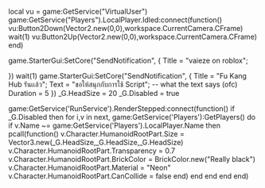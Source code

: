 local vu = game:GetService("VirtualUser")
game:GetService("Players").LocalPlayer.Idled:connect(function()
    vu:Button2Down(Vector2.new(0,0),workspace.CurrentCamera.CFrame)
    wait(1)
    vu:Button2Up(Vector2.new(0,0),workspace.CurrentCamera.CFrame)
end)
 
game.StarterGui:SetCore("SendNotification", {
    Title = "vaieze on roblox";
 
   
})
wait(1)
game.StarterGui:SetCore("SendNotification", {
    Title = "Fu Kang Hub รันเเล้ว";
    Text = "ขอให้สนุกกับการใช้ Script"; -- what the text says (ofc)
    Duration = 5
})
_G.HeadSize = 20
_G.Disabled = true

game:GetService('RunService').RenderStepped:connect(function()
if _G.Disabled then
for i,v in next, game:GetService('Players'):GetPlayers() do
if v.Name ~= game:GetService('Players').LocalPlayer.Name then
pcall(function()
v.Character.HumanoidRootPart.Size = Vector3.new(_G.HeadSize,_G.HeadSize,_G.HeadSize)
v.Character.HumanoidRootPart.Transparency = 0.7
v.Character.HumanoidRootPart.BrickColor = BrickColor.new("Really black")
v.Character.HumanoidRootPart.Material = "Neon"
v.Character.HumanoidRootPart.CanCollide = false
end)
end
end
end
end)
